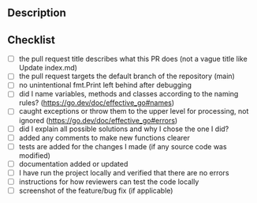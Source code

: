 ## Description

<!-- A clear and concise description what these changes does. -->

## Checklist

<!-- Replace  the [ ] with [x] to check the boxes. -->

- [ ] the pull request title describes what this PR does (not a vague title like Update index.md)
- [ ] the pull request targets the default branch of the repository (main)
- [ ] no unintentional fmt.Print left behind after debugging
- [ ] did I name variables, methods and classes according to the naming rules? (https://go.dev/doc/effective_go#names)
- [ ] caught exceptions or throw them to the upper level for processing, not ignored (https://go.dev/doc/effective_go#errors)
- [ ] did I explain all possible solutions and why I chose the one I did?
- [ ] added any comments to make new functions clearer
- [ ] tests are added for the changes I made (if any source code was modified)
- [ ] documentation added or updated
- [ ] I have run the project locally and verified that there are no errors
- [ ] instructions for how reviewers can test the code locally
- [ ] screenshot of the feature/bug fix (if applicable)